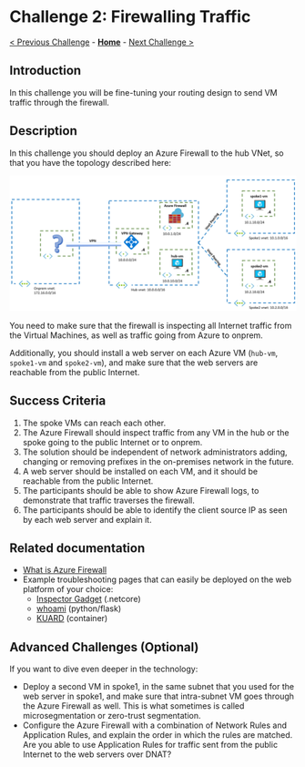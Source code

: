 # Challenge 2: Firewalling Traffic

[< Previous Challenge](./01-HubNSpoke-basic.md) - **[Home](../README.md)** - [Next Challenge >](./03-Asymmetric.md)

## Introduction

In this challenge you will be fine-tuning your routing design to send VM traffic through the firewall.

## Description

In this challenge you should deploy an Azure Firewall to the hub VNet, so that you have the topology described here:

![hubnspoke basic](media/hubnspoke-01.png)

You need to make sure that the firewall is inspecting all Internet traffic from the Virtual Machines, as well as traffic going from Azure to onprem.

Additionally, you should install a web server on each Azure VM (`hub-vm`, `spoke1-vm` and `spoke2-vm`), and make sure that the web servers are reachable from the public Internet.

## Success Criteria

1. The spoke VMs can reach each other.
1. The Azure Firewall should inspect traffic from any VM in the hub or the spoke going to the public Internet or to onprem.
1. The solution should be independent of network administrators adding, changing or removing prefixes in the on-premises network in the future.
1. A web server should be installed on each VM, and it should be reachable from the public Internet.
1. The participants should be able to show Azure Firewall logs, to demonstrate that traffic traverses the firewall.
1. The participants should be able to identify the client source IP as seen by each web server and explain it.

## Related documentation

* [What is Azure Firewall](https://docs.microsoft.com/azure/firewall/overview)
* Example troubleshooting pages that can easily be deployed on the web platform of your choice:
  * [Inspector Gadget](https://github.com/jelledruyts/InspectorGadget) (.netcore)
  * [whoami](https://github.com/erjosito/whoami/tree/master/api-vm) (python/flask)
  * [KUARD](https://github.com/kubernetes-up-and-running/kuard) (container)

## Advanced Challenges (Optional)

If you want to dive even deeper in the technology:

- Deploy a second VM in spoke1, in the same subnet that you used for the web server in spoke1, and make sure that intra-subnet VM goes through the Azure Firewall as well. This is what sometimes is called microsegmentation or zero-trust segmentation.
- Configure the Azure Firewall with a combination of Network Rules and Application Rules, and explain the order in which the rules are matched. Are you able to use Application Rules for traffic sent from the public Internet to the web servers over DNAT?
